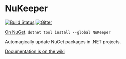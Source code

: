 # NuKeeper


[![Build Status](https://travis-ci.org/NuKeeperDotNet/NuKeeper.svg?branch=master)](https://travis-ci.org/NuKeeperDotNet/NuKeeper/)
[![Gitter](https://img.shields.io/gitter/room/NuKeeperDotNet/Lobby.js.svg?maxAge=2592000)](https://gitter.im/NuKeeperDotNet/Lobby)

[On NuGet](https://www.nuget.org/packages/NuKeeper/).
`dotnet tool install --global NuKeeper`


Automagically update NuGet packages in .NET projects.


[Documentation is on the wiki](https://github.com/NuKeeperDotNet/NuKeeper/wiki)